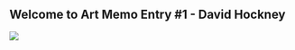 ## Welcome to Art Memo Entry #1 - David Hockney 
![](Timmypoyu.github.io/ArtMemos/IMG_20180223_144609.jpg)
